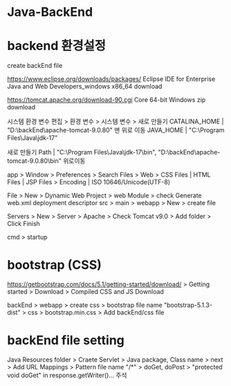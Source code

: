 # Java-BackEnd

# backend 환경설정

create backEnd file

https://www.eclipse.org/downloads/packages/
Eclipse IDE for Enterprise Java and Web Developers_windows x86_64 download

https://tomcat.apache.org/download-90.cgi
Core 64-bit Windows zip download


시스템 환경 변수 편집 > 환경 변수 > 시스템 변수 >
새로 만들기
CATALINA_HOME | "D:\backEnd\apache-tomcat-9.0.80" 맨 위로 이동
JAVA_HOME | "C:\Program Files\Java\jdk-17"

새로 만들기
Path | "C:\Program Files\Java\jdk-17\bin", "D:\backEnd\apache-tomcat-9.0.80\bin"
위로이동

app > Window > Preferences > Search Files > Web >
CSS Files | HTML Files | JSP Files > Encoding | ISO 10646/Unicode(UTF-8)

File > New > Dynamic Web Project > web Module > check Generate web.xml deployment descriptor
src > main > webapp > New > create file

Servers > New > Server > Apache > Check Tomcat v9.0 > Add folder > Click Finish

cmd > startup 

# bootstrap (CSS)

https://getbootstrap.com/docs/5.1/getting-started/download/ > Getting started > Download > Compiled CSS and JS Download 

backEnd > webapp > create css > 
bootstrap file name "bootstrap-5.1.3-dist" > css > bootstrap.min.css > Add backEnd/css file 

# backEnd file setting
Java Resources folder > Craete Servlet > Java package, Class name > next > Add URL Mappings > Pattern file name "/*" > doGet, doPost >
"protected void doGet" in response.getWriter()... 주석


